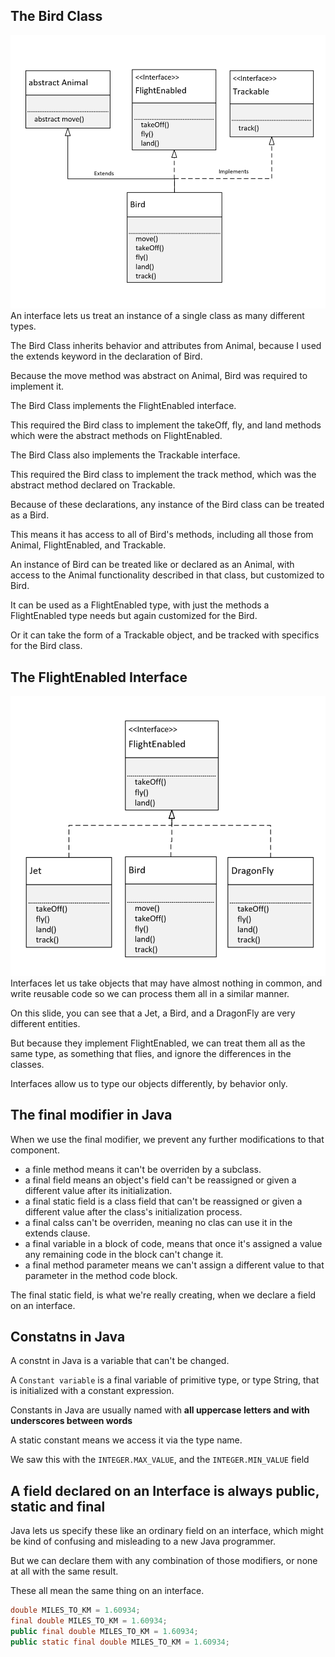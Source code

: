 ## The Bird Class
![image_1.png](image_1.png)
An interface lets us treat an instance of a single class as many different types.

The Bird Class inherits behavior and attributes from Animal, because I used the extends keyword in the declaration of Bird.

Because the move method was abstract on Animal, Bird was required to implement it.

The Bird Class implements the FlightEnabled interface. 

This required the Bird class to implement the takeOff, fly, and land methods which were the abstract methods on FlightEnabled.

The Bird Class also implements the Trackable interface. 

This required the Bird class to implement the track method, which was the abstract method declared on Trackable.

Because of these declarations, any instance of the Bird class can be treated as a Bird.

This means it has access to all of Bird's methods, including all those from Animal, FlightEnabled, and Trackable.

An instance of Bird can be treated like or declared as an Animal, with access to the Animal functionality described in that class, but customized to Bird.

It can be used as a FlightEnabled type, with just the methods a FlightEnabled type needs but again customized for the Bird.

Or it can take the form of a Trackable object, and be tracked with specifics for the Bird class.

## The FlightEnabled Interface
![image_2.png](image_2.png)
Interfaces let us take objects that may have almost nothing in common, and write reusable code so we can process them all in a similar manner.

On this slide, you can see that a Jet, a Bird, and a DragonFly are very different entities.

But because they implement FlightEnabled, we can treat them all as the same type, as something that flies, and ignore the differences in the classes.

Interfaces allow us to type our objects differently, by behavior only.

## The final modifier in Java
When we use the final modifier, we prevent any further modifications to that component.
- a finle method means it can't be overriden by a subclass.
- a final field means an object's field can't be reassigned or given a different value after its initialization.
- a final static field is a class field that can't be reassigned or given a different value after the class's initialization process.
- a final calss can't be overriden, meaning no clas can use it in the extends clause.
- a final variable in a block of code, means that once it's assigned a value any remaining code in the block can't change it.
- a final method parameter means we can't assign a different value to that parameter in the method code block.

The final static field, is what we're really creating, when we declare a field on an interface.

## Constatns in Java
A constnt in Java is a variable that can't be changed.

A `Constant variable` is a final variable of primitive type, or type String, that is initialized with a constant expression.

Constants in Java are usually named with <b>all uppercase letters and with underscores between words</b>

A static constant means we access it via the type name.

We saw this with the `INTEGER.MAX_VALUE`, and the `INTEGER.MIN_VALUE` field

## A field declared on an Interface is always public, static and final 
Java lets us specify these like an ordinary field on an interface, which might be kind of confusing and misleading to a new Java programmer.

But we can declare them with any combination of those modifiers, or none at all with the same result.

These all mean the same thing on an interface.

```java
double MILES_TO_KM = 1.60934;
final double MILES_TO_KM = 1.60934;
public final double MILES_TO_KM = 1.60934;
public static final double MILES_TO_KM = 1.60934;
```

